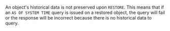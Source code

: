 An object's historical data is not preserved upon `RESTORE`. This means that if an `AS OF SYSTEM TIME` query is issued on a restored object, the query will fail or the response will be incorrect because there is no historical data to query.
